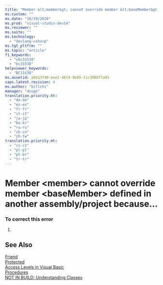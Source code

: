 ```yaml
---
title: "Member &lt;member&gt; cannot override member &lt;baseMember&gt; defined in another assembly-project because the access modifier &#39;Protected Friend&#39; expands accessibility. Use &#39;Protected&#39; instead. | testtitle"
ms.custom: ""
ms.date: "10/19/2016"
ms.prod: "visual-studio-dev14"
ms.reviewer: ""
ms.suite: ""
ms.technology: 
  - "devlang-csharp"
ms.tgt_pltfrm: ""
ms.topic: "article"
f1_keywords: 
  - "vbc31538"
  - "bc31538"
helpviewer_keywords: 
  - "BC31538"
ms.assetid: a0b13f40-eee2-46fd-9e85-11c3988f7a95
caps.latest.revision: 4
ms.author: "billchi"
manager: "douge"
translation.priority.ht: 
  - "de-de"
  - "es-es"
  - "fr-fr"
  - "it-it"
  - "ja-jp"
  - "ko-kr"
  - "ru-ru"
  - "zh-cn"
  - "zh-tw"
translation.priority.mt: 
  - "cs-cz"
  - "pl-pl"
  - "pt-br"
  - "tr-tr"
---
```

# Member &lt;member&gt; cannot override member &lt;baseMember&gt; defined in another assembly/project because…
### To correct this error  
  
1.  
  
## See Also  
 [Friend](../Topic/Friend%20\(Visual%20Basic\).md)   
 [Protected](../Topic/Protected%20\(Visual%20Basic\).md)   
 [Access Levels in Visual Basic](../Topic/Access%20Levels%20in%20Visual%20Basic.md)   
 [Procedures](../Topic/Procedures%20in%20Visual%20Basic.md)   
 [NOT IN BUILD: Understanding Classes](http://msdn.microsoft.com/en-us/cc2355a2-cb98-4353-9440-736585aec46c)
